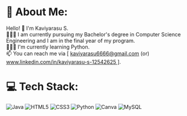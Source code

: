 # 💫 About Me:
Hello! 👋 I'm Kaviyarasu S. <br>👨🏻‍🎓 I am currently pursuing my Bachelor's degree in Computer Science Engineering and I am in the final year of my program.<br>🧑🏻‍💻 I'm currently learning Python.<br>📫 You can reach me via [ kaviyarasu6666@gmail.com (or) www.linkedin.com/in/kaviyarasu-s-12542625 ].


# 💻 Tech Stack:
 ![Java](https://img.shields.io/badge/java-%23ED8B00.svg?style=for-the-badge&logo=java&logoColor=white) ![HTML5](https://img.shields.io/badge/html5-%23E34F26.svg?style=for-the-badge&logo=html5&logoColor=white) ![CSS3](https://img.shields.io/badge/css3-%231572B6.svg?style=for-the-badge&logo=css3&logoColor=white) ![Python](https://img.shields.io/badge/python-3670A0?style=for-the-badge&logo=python&logoColor=ffdd54) ![Canva](https://img.shields.io/badge/Canva-%2300C4CC.svg?style=for-the-badge&logo=Canva&logoColor=white) ![MySQL](https://img.shields.io/badge/mysql-%2300f.svg?style=for-the-badge&logo=mysql&logoColor=white)



<!-- Proudly created with GPRM ( https://gprm.itsvg.in ) -->
